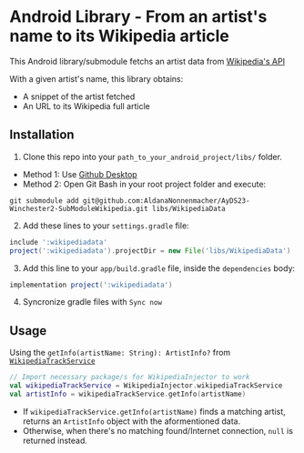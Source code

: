 # Android Library - From an artist's name to its Wikipedia article

This Android library/submodule fetchs an artist data from [Wikipedia's API](https://www.mediawiki.org/wiki/API:Main_page/en)

With a given artist's name, this library obtains:
- A snippet of the artist fetched
- An URL to its Wikipedia full article

## Installation

1. Clone this repo into your `path_to_your_android_project/libs/` folder.
- Method 1: Use [Github Desktop](https://desktop.github.com/)
- Method 2: Open Git Bash in your root project folder and execute:
``` git
git submodule add git@github.com:AldanaNonnenmacher/AyDS23-Winchester2-SubModuleWikipedia.git libs/WikipediaData
```
2. Add these lines to your `settings.gradle` file:
``` gradle
include ':wikipediadata'
project(':wikipediadata').projectDir = new File('libs/WikipediaData')
```
3. Add this line to your `app/build.gradle` file, inside the `dependencies` body:
``` gradle
implementation project(':wikipediadata')
```
4. Syncronize gradle files with `Sync now`

## Usage

Using the `getInfo(artistName: String): ArtistInfo?` from [`WikipediaTrackService`](src/main/java/ayds/winchester2/wikipediadata/data/wikipedia/WikipediaTrackService.kt)
``` kotlin
// Import necessary package/s for WikipediaInjector to work
val wikipediaTrackService = WikipediaInjector.wikipediaTrackService
val artistInfo = wikipediaTrackService.getInfo(artistName)
```
- If `wikipediaTrackService.getInfo(artistName)` finds a matching artist, returns an `ArtistInfo` object with the aformentioned data.
- Otherwise, when there's no matching found/Internet connection, `null` is returned instead.
